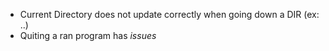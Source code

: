   * Current Directory does not update correctly when going down a DIR (ex: ..)
  * Quiting a ran program has _issues_